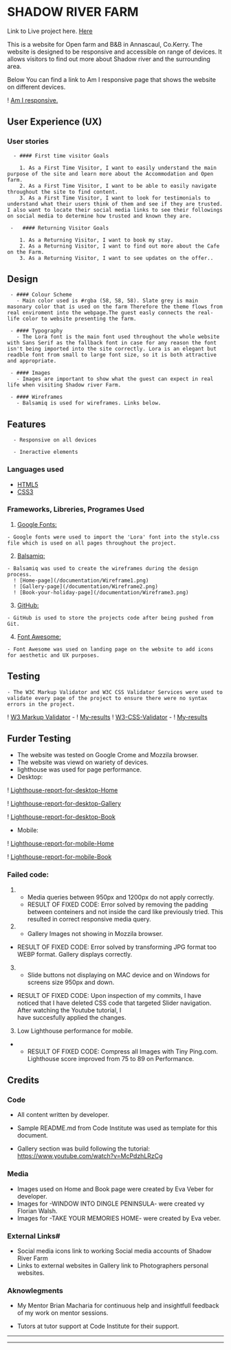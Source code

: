 
# SHADOW RIVER FARM

Link to Live project here. [Here](https://tetapehta.github.io/Shadow-River-B-B/)

This is a website for Open farm and B&B in Annascaul, Co.Kerry. The website is designed to be responsive and accessible on range of devices. It allows visitors to find out more about Shadow river and the surrounding area.

Below You can find a link to Am I responsive page that shows the website on different devices.

! [Am I responsive.](..//Shadow-River-B-B/documentation/Am%20I%20Responsive_%20-%20Google%20Chrome%2023_01_2023%2014_02_52.png)

## User Experience (UX)

   ### User stories
    
      - #### First time visitor Goals
         
        1. As a First Time Visitor, I want to easily understand the main purpose of the site and learn more about the Accommodation and Open farm.
        2. As a First Time Visitor, I want to be able to easily navigate throughout the site to find content.
        3. As a First Time Visitor, I want to look for testimonials to understand what their users think of them and see if they are trusted. I also want to locate their social media links to see their followings on social media to determine how trusted and known they are.

     -   #### Returning Visitor Goals

        1. As a Returning Visitor, I want to book my stay.
        2. As a Returning Visitor, I want to find out more about the Cafe on the Farm.
        3. As a Returning Visitor, I want to see updates on the offer..

## Design 
     
     - #### Colour Scheme
       - Main color used is #rgba (58, 58, 58). Slate grey is main masonary color that is used on the farm Therefore the theme flows from real enviroment into the webpage.The guest easly connects the real-life color to website presenting the farm.

     - #### Typography
       - The Lora font is the main font used throughout the whole website with Sans Serif as the fallback font in case for any reason the font isn't being imported into the site correctly. Lora is an elegant but readble font from small to large font size, so it is both attractive and appropriate.

     - #### Images
       - Images are important to show what the guest can expect in real life when visiting Shadow river Farm.

     - #### Wireframes
       - Balsamiq is used for wireframes. Links below.


## Features
      - Responsive on all devices

      - Ineractive elements

### Languages used

-   [HTML5](https://en.wikipedia.org/wiki/HTML5)
-   [CSS3](https://en.wikipedia.org/wiki/Cascading_Style_Sheets)

### Frameworks, Libreries, Programes Used

  1.  [Google Fonts:](https://fonts.google.com/)

    - Google fonts were used to import the 'Lora' font into the style.css file which is used on all pages throughout the project.
 
  2.  [Balsamiq:](https://balsamiq.com/)

    - Balsamiq was used to create the wireframes during the design process. 
      ! [Home-page](/documentation/Wireframe1.png)
      ! [Gallery-page](/documentation/Wireframe2.png)
      ! [Book-your-holiday-page](/documentation/Wireframe3.png)

   3. [GitHub:](https://github.com/)

    - GitHub is used to store the projects code after being pushed from Git.

   4. [Font Awesome:](https://fontawesome.com/)

    - Font Awesome was used on landing page on the website to add icons for aesthetic and UX purposes.

## Testing

    - The W3C Markup Validator and W3C CSS Validator Services were used to validate every page of the project to ensure there were no syntax errors in the project.
    
! [W3 Markup Validator](https://validator.w3.org/) - ! [My-results](/documentation/html-markup-result.png)
! [W3-CSS-Validator](https://validator.w3.org/#validate_by_input) - ! [My-results](/documentation/css-validator-result.png)

## Furder Testing

   - The website was tested on Google Crome and Mozzila browser.
   - The website was viewd on wariety of devices.
   - lighthouse was used for page performance.
   - Desktop:

   ! [Lighthouse-report-for-desktop-Home](/documentation/lighthouse1.png)

   ! [Lighthouse-report-for-desktop-Gallery](./documentation/lighthouse2.png)

   ! [Lighthouse-report-for-desktop-Book](./documentation/lighthouse3.png)
    
   - Mobile:

   ! [Lighthouse-report-for-mobile-Home](./documentation/lighthouse-mobile-home.png)

   ! [Lighthouse-report-for-mobile-Book](./documentation/lighthouse-%20mobile-after-1st-fix-media-queries..png)


### Failed code: 

1. -  Media queries between 950px and 1200px do not apply correctly.

   * RESULT OF FIXED CODE: Error solved by removing the padding between conteiners and not inside the card like previously tried. This resulted in correct responsive media query.

2. - Gallery Images not showing in Mozzila browser.

  * RESULT OF FIXED CODE: Error solved by transforming JPG format too WEBP format. Gallery displays correctly.

3. - Slide buttons not displaying on MAC device and on Windows for screens size 950px and down.

  * RESULT OF FIXED CODE: Upon inspection of my commits, I have noticed that I have deleted CSS code that targeted Slider navigation. After watching the Youtube tutorial, I  
    have succesfully applied the changes. 

3. Low Lighthouse performance for mobile.

  * - RESULT OF FIXED CODE: Compress all Images with Tiny Ping.com. Lighthouse score improved from 75 to 89 on Performance.
  

## Credits 

### Code 

 - All content written by developer.

 - Sample README.md from Code Institute was used as template for this document.

 - Gallery section was build following the tutorial: https://www.youtube.com/watch?v=McPdzhLRzCg

### Media

- Images used on Home and Book page were created by Eva Veber for developer.
- Images for -WINDOW INTO DINGLE PENINSULA- were created vy Florian Walsh.
- Images for -TAKE YOUR MEMORIES HOME- were created by Eva veber.

### External Links#

- Social media icons link to working Social media accounts of Shadow River Farm
- Links to external websites in Gallery link to Photographers personal websites.

### Aknowlegments 

-   My Mentor Brian Macharia for continuous help and insightfull feedback of my work on mentor sessions.

-   Tutors at tutor support at Code Institute for their support.



------



---


